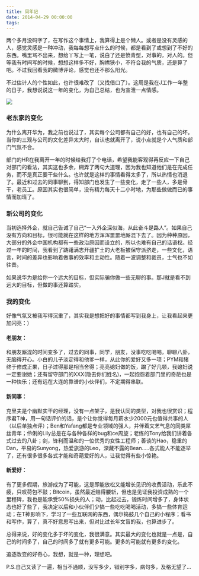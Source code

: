 ```yaml
---
title: 周年记
date: 2014-04-29 00:00:00
tags:
---
```


两个多月没码字了，在写作这个事情上，我算得上是个懒人。或者是没有灵感的人，感觉灵感是一种冲动，我每每想写点什么的时候，都是看到了或想到了不好的东西。嘴里骂不出来，想给丫写上一笔，说白了还是愤青型，对事的，对人的。但等我有时间写的时候，想想这样多不好，胸襟狭小，不符合我的气质，还是算了吧。不过我回看我的微博评论，感觉也还不那么阳光。

不过估计人的个性如此，也许很难改了（又找借口了）。这周是我在J工作一年整的日子，我想说说这一年的变化，为自己总结，也为宣泄一点情感。

![](/images/kapalai.jpg)

### 老东家的变化

为什么离开华为，我之前也说过了，其实每个公司都有自己的好，也有自己的坏。当你的三观与公司的文化差异太大时，自认也就离开了，说小点就是个人气质和部门气氛不合。

部门的HR在我离开一年的时候给我打了个电话，希望我能客观得再反应一下自己对部门的看法，其实这也多余，糊弄了两句大道理，因为我也知道他们是在完成任务，而不是真正要干些什么。也许就是这样的事情看得太多了，所以热情也消退了。最近和过去的同事聊到，得知部门也发生了一些变化，走了一些人，多是骨干，老员工。原因其实也很简单，没有精力每天十二小时地，为那些做做而已的事情而加班了。

### 新公司的变化

当初选择外企，就自己告诫了自己“一入外企深似海，从此奋斗是路人”。如果自己没有方向和目标，很可能就在这样的地方浑浑噩噩地厮混下去了。因为种种原因，大部分的外企中国机构都有一些政治原因而设立的，所以也难有自己的话语权。经过一年的时间，我看到了踌躇满志开疆扩土的大老板被保守派挤走，一些文化，语言，时间的差异也影响着做事的效率和主动性。随着一波调整和裁员，士气也不如往昔。

如果说华为是给你一个远大的目标，但实际骗你做一些无聊的事。那J就是看不到远大的目标，但做的事还算踏实。

### 我的变化

好像气氛又被我写得沉重了，其实我是想把好的事情都写到我身上，让我看起来更加闪亮：）

#### 老朋友：

和朋友厮混的时间变多了，过去的同事，同学，朋友，没事吃吃喝喝，聊聊八卦，无脑得开心。小白的儿子淡定得和他爹一样，从此你的爱好又多一项；PYM和猪终于修成正果，日子过得那是相当舍得；亮亮媳妇做的饭，蹭了好几顿，我媳妇说一定要谢她；还有留守部门的XXX(隐去你们姓名)，一起抱怨着部门里的奇葩也是一种快乐；还有远在大连的靠谱的小伙伴们，不定期得串联。

#### 新同事：

克里夫是个幽默实干的经理，没有一点架子，是我认同的类型，对我也很赏识；程序君T神，用一句话评价的话，是个让你觉得每月薪水少2000元也值得共事的人（以后单独点评）；Ben和Yafang都是专业领域的强人，并伴着文艺气息的同类屌丝青年；伶俐的Lily总是在与各种各样的bug和ce周旋；老练的Tony给我们讲着各式过去的八卦；剑，锋利而温和的一位优秀的女性工程师；善谈的Hao，稳重的Dan，平易的Sunyong，热爱旅游的Leo，深藏不露的Bean…..各式能人不能逐举了，还有很多很多各式才能和奇葩爱好的人，让我觉得有些小惊艳。

#### 新爱好：

有了更多假期，旅游成为了可能，这是即能放松又能增长见识的收费活动，乐此不疲，只叹荷包不鼓；Bitcoin，虽然最近赔得腰斩，但也是见证我投资成熟的一个里程碑，我也是能承受50%损失的人；动，比起过去，锻炼时间增多了，身体状态也好了些了，我决定以后和小伙伴们少搞一些吃吃喝喝活动，多搞一些体育运动；在T神影响下，学习了一些互联网的东西，偶尔捣鼓几个自己的小程序；看书和写作，算了，真不好意思写出来，但对比过长年文盲的我，也算进步了。

总得来说，好的变化多于坏的变化，我很满意。其实最大的变化也就是一点是，自己的时间多了，自己的时间多了就有更多可能。更多的可能就有更多的变化。

追逐改变的好奇心，我想，就是一种，理想吧。

P.S.自己又读了一遍，相当不通顺，没写多少，错别字多，病句多，及格无望了…